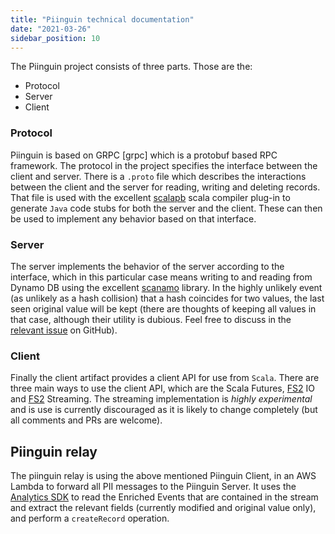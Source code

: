 ```yaml
---
title: "Piinguin technical documentation"
date: "2021-03-26"
sidebar_position: 10
---
```


The Piinguin project consists of three parts. Those are the:

- Protocol
- Server
- Client

### Protocol

Piinguin is based on GRPC \[grpc\] which is a protobuf based RPC framework. The protocol in the project specifies the interface between the client and server. There is a `.proto` file which describes the interactions between the client and the server for reading, writing and deleting records. That file is used with the excellent [scalapb](https://github.com/thesamet/sbt-protoc) scala compiler plug-in to generate `Java` code stubs for both the server and the client. These can then be used to implement any behavior based on that interface.

### Server

The server implements the behavior of the server according to the interface, which in this particular case means writing to and reading from Dynamo DB using the excellent [scanamo](https://www.scanamo.org/) library. In the highly unlikely event (as unlikely as a hash collision) that a hash coincides for two values, the last seen original value will be kept (there are thoughts of keeping all values in that case, although their utility is dubious. Feel free to discuss in the [relevant issue](https://github.com/snowplow-incubator/piinguin/issues/8) on GitHub).

### Client

Finally the client artifact provides a client API for use from `Scala`. There are three main ways to use the client API, which are the Scala Futures, [FS2](https://github.com/functional-streams-for-scala/fs2) IO and [FS2](https://github.com/functional-streams-for-scala/fs2) Streaming. The streaming implementation is _highly experimental_ and is use is currently discouraged as it is likely to change completely (but all comments and PRs are welcome).

## Piinguin relay

The piinguin relay is using the above mentioned Piinguin Client, in an AWS Lambda to forward all PII messages to the Piinguin Server. It uses the [Analytics SDK](/docs/modeling-your-data/analytics-sdk/index.md) to read the Enriched Events that are contained in the stream and extract the relevant fields (currently modified and original value only), and perform a `createRecord` operation.
